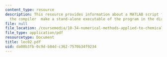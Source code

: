 ```yaml
---
content_type: resource
description: This resource provides information about a MATLAB script file tat calls
  the compiler  make a stand-alone executable of the program in the directory.
file: null
file_location: /coursemedia/10-34-numerical-methods-applied-to-chemical-engineering-fall-2005/da08b3fb0c9db84dc3627570b34f9234_lec02.pdf
file_type: application/pdf
resourcetype: Document
title: lec02.pdf
uid: da08b3fb-0c9d-b84d-c362-7570b34f9234
---
```

